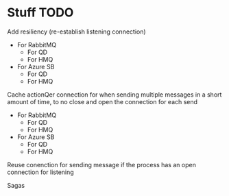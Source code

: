# Stuff TODO

Add resiliency (re-establish listening connection)
 - For RabbitMQ
	- For QD
	- For HMQ
 - For Azure SB
	- For QD
	- For HMQ

Cache actionQer connection for when sending multiple messages in a short amount of time, to no close and open the connection for each send
 - For RabbitMQ
	- For QD
	- For HMQ
 - For Azure SB
	- For QD
	- For HMQ

Reuse conenction for sending message if the process has an open connection for listening

Sagas